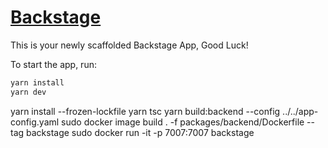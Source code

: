 # [Backstage](https://backstage.io)

This is your newly scaffolded Backstage App, Good Luck!

To start the app, run:

```sh
yarn install
yarn dev
```


yarn install --frozen-lockfile
yarn tsc
yarn build:backend --config ../../app-config.yaml
sudo docker image build . -f packages/backend/Dockerfile --tag backstage
sudo docker run -it -p 7007:7007 backstage